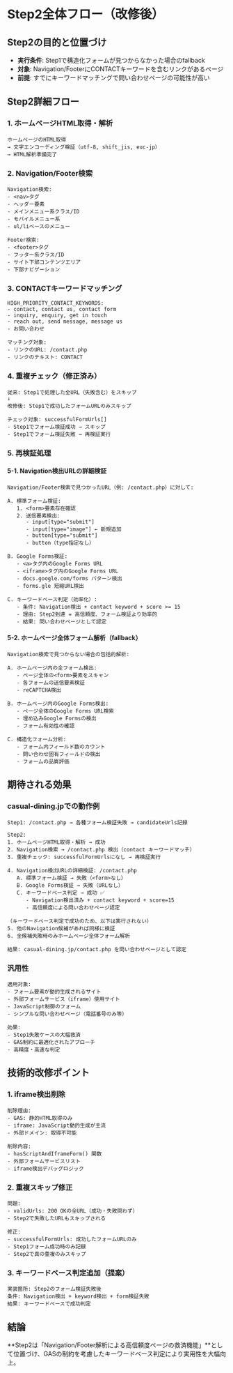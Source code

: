 # Step2全体フロー（改修後）

## Step2の目的と位置づけ
- **実行条件**: Step1で構造化フォームが見つからなかった場合のfallback
- **対象**: Navigation/FooterにCONTACTキーワードを含むリンクがあるページ
- **前提**: すでにキーワードマッチングで問い合わせページの可能性が高い

## Step2詳細フロー

### 1. ホームページHTML取得・解析
```
ホームページのHTML取得 
→ 文字エンコーディング検証（utf-8, shift_jis, euc-jp）
→ HTML解析準備完了
```

### 2. Navigation/Footer検索
```
Navigation検索:
- <nav>タグ
- ヘッダー要素
- メインメニュー系クラス/ID
- モバイルメニュー系
- ul/liベースのメニュー

Footer検索:
- <footer>タグ  
- フッター系クラス/ID
- サイト下部コンテンツエリア
- 下部ナビゲーション
```

### 3. CONTACTキーワードマッチング
```
HIGH_PRIORITY_CONTACT_KEYWORDS:
- contact, contact us, contact form
- inquiry, enquiry, get in touch
- reach out, send message, message us  
- お問い合わせ

マッチング対象:
- リンクのURL: /contact.php
- リンクのテキスト: CONTACT
```

### 4. 重複チェック（修正済み）
```
従来: Step1で処理した全URL（失敗含む）をスキップ
↓
改修後: Step1で成功したフォームURLのみスキップ

チェック対象: successfulFormUrls[]
- Step1でフォーム検証成功 → スキップ
- Step1でフォーム検証失敗 → 再検証実行
```

### 5. 再検証処理

#### 5-1. Navigation検出URLの詳細検証
```
Navigation/Footer検索で見つかったURL（例: /contact.php）に対して:

A. 標準フォーム検証:
   1. <form>要素存在確認
   2. 送信要素検出:
      - input[type="submit"]
      - input[type="image"] ← 新規追加
      - button[type="submit"] 
      - button（type指定なし）

B. Google Forms検証:
   - <a>タグ内のGoogle Forms URL
   - <iframe>タグ内のGoogle Forms URL
   - docs.google.com/forms パターン検出
   - forms.gle 短縮URL検出

C. キーワードベース判定（効率化）:
   - 条件: Navigation検出 + contact keyword + score >= 15
   - 理由: Step2到達 = 高信頼度、フォーム検証より効率的
   - 結果: 問い合わせページとして認定
```

#### 5-2. ホームページ全体フォーム解析（fallback）
```
Navigation検索で見つからない場合の包括的解析:

A. ホームページ内の全フォーム検出:
   - ページ全体の<form>要素をスキャン
   - 各フォームの送信要素検証
   - reCAPTCHA検出

B. ホームページ内のGoogle Forms検出:
   - ページ全体のGoogle Forms URL検索
   - 埋め込みGoogle Formsの検出
   - フォーム有効性の確認

C. 構造化フォーム分析:
   - フォーム内フィールド数のカウント
   - 問い合わせ固有フィールドの検出
   - フォームの品質評価
```


## 期待される効果

### casual-dining.jpでの動作例
```
Step1: /contact.php → 各種フォーム検証失敗 → candidateUrls記録

Step2: 
1. ホームページHTML取得・解析 → 成功
2. Navigation検索 → /contact.php 検出（contact キーワードマッチ）
3. 重複チェック: successfulFormUrlsになし → 再検証実行

4. Navigation検出URLの詳細検証: /contact.php
   A. 標準フォーム検証 → 失敗（<form>なし）
   B. Google Forms検証 → 失敗（URLなし）
   C. キーワードベース判定 → 成功 ✅
      - Navigation検出済み + contact keyword + score=15
      - 高信頼度による問い合わせページ認定

（キーワードベース判定で成功のため、以下は実行されない）
5. 他のNavigation候補があれば同様に検証
6. 全候補失敗時のみホームページ全体フォーム解析

結果: casual-dining.jp/contact.php を問い合わせページとして認定
```

### 汎用性
```
適用対象:
- フォーム要素が動的生成されるサイト
- 外部フォームサービス（iframe）使用サイト
- JavaScript制御のフォーム
- シンプルな問い合わせページ（電話番号のみ等）

効果:
- Step1失敗ケースの大幅救済
- GAS制約に最適化されたアプローチ
- 高精度・高速な判定
```

## 技術的改修ポイント

### 1. iframe検出削除
```
削除理由:
- GAS: 静的HTML取得のみ
- iframe: JavaScript動的生成が主流
- 外部ドメイン: 取得不可能

削除内容:
- hasScriptAndIframeForm() 関数
- 外部フォームサービスリスト  
- iframe検出デバッグロジック
```

### 2. 重複スキップ修正
```
問題:
- validUrls: 200 OKの全URL（成功・失敗問わず）
- Step2で失敗したURLもスキップされる

修正:
- successfulFormUrls: 成功したフォームURLのみ
- Step1フォーム成功時のみ記録
- Step2で真の重複のみスキップ
```

### 3. キーワードベース判定追加（提案）
```
実装箇所: Step2のフォーム検証失敗後
条件: Navigation検出 + keyword検出 + form検証失敗
結果: キーワードベースで成功判定
```

## 結論

**Step2は「Navigation/Footer解析による高信頼度ページの救済機能」**として位置づけ、GASの制約を考慮したキーワードベース判定により実用性を大幅向上。